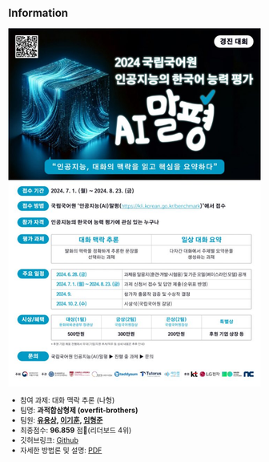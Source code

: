 ## Information
![](../src/Pasted%20image%2020241221210927.png)

- 참여 과제: 대화 맥락 추론 (나형)
- 팀명: **과적합삼형제 (overfit-brothers)**
- 팀원: **[유용상](https://github.com/4N3MONE), [이기훈](https://github.com/Liky98), [임형준](https://github.com/lagokun)**
- 최종점수: **96.859** 점🎉(리더보드 4위)
- 깃허브링크: [Github](https://github.com/overfit-brothers/CCI-2024)
- 자세한 방법론 및 설명: [PDF](../src/CCI2024.pdf)


